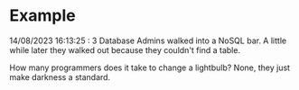 # Example

<!-- replace-with-date starts -->
14/08/2023 16:13:25 : 3 Database Admins walked into a NoSQL bar. A little while later they walked out because they couldn't find a table.
<!-- replace-with-date ends -->

<!-- replace-with-joke starts -->
How many programmers does it take to change a lightbulb? None, they just make darkness a standard.
<!-- replace-with-joke ends -->